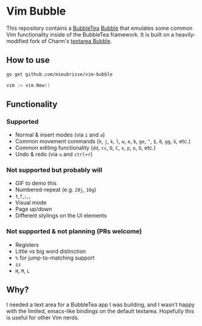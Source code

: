 Vim Bubble
==========

This repository contains a [BubbleTea](https://github.com/charmbracelet/bubbletea) [Bubble](https://github.com/charmbracelet/bubbles) that emulates some common Vim functionality inside of the BubbleTea framework. It is built on a heavily-modified fork of Charm's [textarea Bubble](https://github.com/charmbracelet/bubbles#text-area).

How to use
----------
```bash
go get github.com/mieubrisse/vim-bubble
```
```go
vim := vim.New()
```

Functionality
-------------
### Supported
- Normal & insert modes (via `i` and `a`)
- Common movement commands (`h`, `j`, `k`, `l`, `w`, `e`, `b`, `ge`, `^`, `$`, `0`, `gg`, `G`, etc.)
- Common editing functionality (`dd`, `cc`, `D`, `C`, `x`, `p`, `o`, `O`, etc.)
- Undo & redo (via `u` and `ctrl+r`)

### Not supported but probably will
- GIF to demo this
- Numbered-repeat (e.g. `20j`, `10g`)
- `t`,`f`,`;`,`,`
- Visual mode
- Page up/down
- Different stylings on the UI elements

### Not supported & not planning (PRs welcome)
- Registers
- Little vs big word distinction
- `%` for jump-to-matching support
- `zz`
- `H`, `M`, `L`

Why?
----
I needed a text area for a BubbleTea app I was building, and I wasn't happy with the limited, emacs-like bindings on the default textarea. Hopefully this is useful for other Vim nerds.
